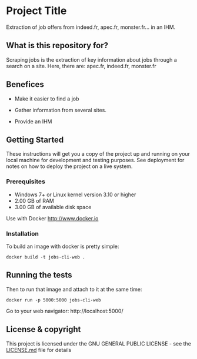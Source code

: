 # Project Title

Extraction of job offers from indeed.fr, apec.fr, monster.fr... in an IHM.

## What is this repository for? 

Scraping jobs is the extraction of key information about jobs through a search on a site. Here, there are: apec.fr, indeed.fr, monster.fr

## Benefices 

* Make it easier to find a job

* Gather information from several sites.

* Provide an IHM

## Getting Started

These instructions will get you a copy of the project up and running on your local machine for development and testing purposes. See deployment for notes on how to deploy the project on a live system.

### Prerequisites

* Windows 7+ or Linux kernel version 3.10 or higher
* 2.00 GB of RAM
* 3.00 GB of available disk space

Use with Docker http://www.docker.io

### Installation

To build an image with docker is pretty simple:
```
docker build -t jobs-cli-web .
```

## Running the tests

Then to run that image and attach to it at the same time:
```
docker run -p 5000:5000 jobs-cli-web
```

Go to your web navigator: http://localhost:5000/

## License & copyright

This project is licensed under the GNU GENERAL PUBLIC LICENSE - see the [LICENSE.md](LICENSE.md) file for details
